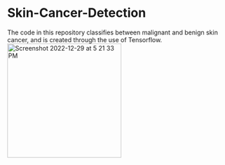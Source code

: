 # Skin-Cancer-Detection
The code in this repository classifies between malignant and benign skin cancer, and is created through the use of Tensorflow.
<img width="260" alt="Screenshot 2022-12-29 at 5 21 33 PM" src="https://user-images.githubusercontent.com/59126036/210016550-e43c63b5-d5b0-445c-adf9-fa222b2481a8.png">
